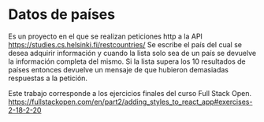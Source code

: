 # Datos de países

Es un proyecto en el que se realizan peticiones http a la API https://studies.cs.helsinki.fi/restcountries/
Se escribe el país del cual se desea adquirir información y cuando la lista solo sea de un país se devuelve la información completa del mismo. Si la lista supera los 10 resultados de países entonces devuelve un mensaje de que hubieron demasiadas respuestas a la petición.

Este trabajo corresponde a los ejercicios finales del curso Full Stack Open.
https://fullstackopen.com/en/part2/adding_styles_to_react_app#exercises-2-18-2-20